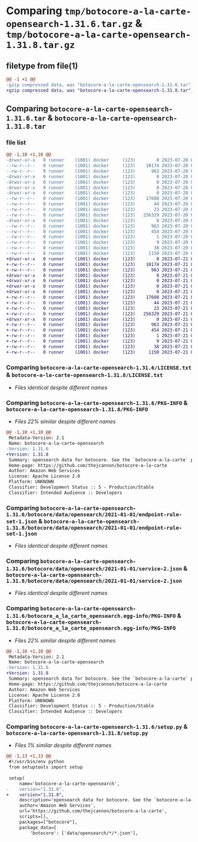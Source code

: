 # Comparing `tmp/botocore-a-la-carte-opensearch-1.31.6.tar.gz` & `tmp/botocore-a-la-carte-opensearch-1.31.8.tar.gz`

## filetype from file(1)

```diff
@@ -1 +1 @@
-gzip compressed data, was "botocore-a-la-carte-opensearch-1.31.6.tar", last modified: Thu Jul 20 01:20:30 2023, max compression
+gzip compressed data, was "botocore-a-la-carte-opensearch-1.31.8.tar", last modified: Fri Jul 21 01:21:40 2023, max compression
```

## Comparing `botocore-a-la-carte-opensearch-1.31.6.tar` & `botocore-a-la-carte-opensearch-1.31.8.tar`

### file list

```diff
@@ -1,18 +1,18 @@
-drwxr-xr-x   0 runner    (1001) docker     (123)        0 2023-07-20 01:20:30.610771 botocore-a-la-carte-opensearch-1.31.6/
--rw-r--r--   0 runner    (1001) docker     (123)    10174 2023-07-20 01:20:30.000000 botocore-a-la-carte-opensearch-1.31.6/LICENSE.txt
--rw-r--r--   0 runner    (1001) docker     (123)      963 2023-07-20 01:20:30.610771 botocore-a-la-carte-opensearch-1.31.6/PKG-INFO
-drwxr-xr-x   0 runner    (1001) docker     (123)        0 2023-07-20 01:20:30.610771 botocore-a-la-carte-opensearch-1.31.6/botocore/
-drwxr-xr-x   0 runner    (1001) docker     (123)        0 2023-07-20 01:20:30.610771 botocore-a-la-carte-opensearch-1.31.6/botocore/data/
-drwxr-xr-x   0 runner    (1001) docker     (123)        0 2023-07-20 01:20:30.610771 botocore-a-la-carte-opensearch-1.31.6/botocore/data/opensearch/
-drwxr-xr-x   0 runner    (1001) docker     (123)        0 2023-07-20 01:20:30.610771 botocore-a-la-carte-opensearch-1.31.6/botocore/data/opensearch/2021-01-01/
--rw-r--r--   0 runner    (1001) docker     (123)    17608 2023-07-20 01:19:55.000000 botocore-a-la-carte-opensearch-1.31.6/botocore/data/opensearch/2021-01-01/endpoint-rule-set-1.json
--rw-r--r--   0 runner    (1001) docker     (123)       44 2023-07-20 01:19:55.000000 botocore-a-la-carte-opensearch-1.31.6/botocore/data/opensearch/2021-01-01/examples-1.json
--rw-r--r--   0 runner    (1001) docker     (123)       23 2023-07-20 01:19:55.000000 botocore-a-la-carte-opensearch-1.31.6/botocore/data/opensearch/2021-01-01/paginators-1.json
--rw-r--r--   0 runner    (1001) docker     (123)   256329 2023-07-20 01:19:55.000000 botocore-a-la-carte-opensearch-1.31.6/botocore/data/opensearch/2021-01-01/service-2.json
-drwxr-xr-x   0 runner    (1001) docker     (123)        0 2023-07-20 01:20:30.610771 botocore-a-la-carte-opensearch-1.31.6/botocore_a_la_carte_opensearch.egg-info/
--rw-r--r--   0 runner    (1001) docker     (123)      963 2023-07-20 01:20:30.000000 botocore-a-la-carte-opensearch-1.31.6/botocore_a_la_carte_opensearch.egg-info/PKG-INFO
--rw-r--r--   0 runner    (1001) docker     (123)      454 2023-07-20 01:20:30.000000 botocore-a-la-carte-opensearch-1.31.6/botocore_a_la_carte_opensearch.egg-info/SOURCES.txt
--rw-r--r--   0 runner    (1001) docker     (123)        1 2023-07-20 01:20:30.000000 botocore-a-la-carte-opensearch-1.31.6/botocore_a_la_carte_opensearch.egg-info/dependency_links.txt
--rw-r--r--   0 runner    (1001) docker     (123)        9 2023-07-20 01:20:30.000000 botocore-a-la-carte-opensearch-1.31.6/botocore_a_la_carte_opensearch.egg-info/top_level.txt
--rw-r--r--   0 runner    (1001) docker     (123)       38 2023-07-20 01:20:30.610771 botocore-a-la-carte-opensearch-1.31.6/setup.cfg
--rw-r--r--   0 runner    (1001) docker     (123)     1150 2023-07-20 01:20:30.000000 botocore-a-la-carte-opensearch-1.31.6/setup.py
+drwxr-xr-x   0 runner    (1001) docker     (123)        0 2023-07-21 01:21:40.183268 botocore-a-la-carte-opensearch-1.31.8/
+-rw-r--r--   0 runner    (1001) docker     (123)    10174 2023-07-21 01:21:39.000000 botocore-a-la-carte-opensearch-1.31.8/LICENSE.txt
+-rw-r--r--   0 runner    (1001) docker     (123)      963 2023-07-21 01:21:40.183268 botocore-a-la-carte-opensearch-1.31.8/PKG-INFO
+drwxr-xr-x   0 runner    (1001) docker     (123)        0 2023-07-21 01:21:40.183268 botocore-a-la-carte-opensearch-1.31.8/botocore/
+drwxr-xr-x   0 runner    (1001) docker     (123)        0 2023-07-21 01:21:40.183268 botocore-a-la-carte-opensearch-1.31.8/botocore/data/
+drwxr-xr-x   0 runner    (1001) docker     (123)        0 2023-07-21 01:21:40.183268 botocore-a-la-carte-opensearch-1.31.8/botocore/data/opensearch/
+drwxr-xr-x   0 runner    (1001) docker     (123)        0 2023-07-21 01:21:40.183268 botocore-a-la-carte-opensearch-1.31.8/botocore/data/opensearch/2021-01-01/
+-rw-r--r--   0 runner    (1001) docker     (123)    17608 2023-07-21 01:21:06.000000 botocore-a-la-carte-opensearch-1.31.8/botocore/data/opensearch/2021-01-01/endpoint-rule-set-1.json
+-rw-r--r--   0 runner    (1001) docker     (123)       44 2023-07-21 01:21:06.000000 botocore-a-la-carte-opensearch-1.31.8/botocore/data/opensearch/2021-01-01/examples-1.json
+-rw-r--r--   0 runner    (1001) docker     (123)       23 2023-07-21 01:21:06.000000 botocore-a-la-carte-opensearch-1.31.8/botocore/data/opensearch/2021-01-01/paginators-1.json
+-rw-r--r--   0 runner    (1001) docker     (123)   256329 2023-07-21 01:21:06.000000 botocore-a-la-carte-opensearch-1.31.8/botocore/data/opensearch/2021-01-01/service-2.json
+drwxr-xr-x   0 runner    (1001) docker     (123)        0 2023-07-21 01:21:40.183268 botocore-a-la-carte-opensearch-1.31.8/botocore_a_la_carte_opensearch.egg-info/
+-rw-r--r--   0 runner    (1001) docker     (123)      963 2023-07-21 01:21:40.000000 botocore-a-la-carte-opensearch-1.31.8/botocore_a_la_carte_opensearch.egg-info/PKG-INFO
+-rw-r--r--   0 runner    (1001) docker     (123)      454 2023-07-21 01:21:40.000000 botocore-a-la-carte-opensearch-1.31.8/botocore_a_la_carte_opensearch.egg-info/SOURCES.txt
+-rw-r--r--   0 runner    (1001) docker     (123)        1 2023-07-21 01:21:40.000000 botocore-a-la-carte-opensearch-1.31.8/botocore_a_la_carte_opensearch.egg-info/dependency_links.txt
+-rw-r--r--   0 runner    (1001) docker     (123)        9 2023-07-21 01:21:40.000000 botocore-a-la-carte-opensearch-1.31.8/botocore_a_la_carte_opensearch.egg-info/top_level.txt
+-rw-r--r--   0 runner    (1001) docker     (123)       38 2023-07-21 01:21:40.183268 botocore-a-la-carte-opensearch-1.31.8/setup.cfg
+-rw-r--r--   0 runner    (1001) docker     (123)     1150 2023-07-21 01:21:39.000000 botocore-a-la-carte-opensearch-1.31.8/setup.py
```

### Comparing `botocore-a-la-carte-opensearch-1.31.6/LICENSE.txt` & `botocore-a-la-carte-opensearch-1.31.8/LICENSE.txt`

 * *Files identical despite different names*

### Comparing `botocore-a-la-carte-opensearch-1.31.6/PKG-INFO` & `botocore-a-la-carte-opensearch-1.31.8/PKG-INFO`

 * *Files 22% similar despite different names*

```diff
@@ -1,10 +1,10 @@
 Metadata-Version: 2.1
 Name: botocore-a-la-carte-opensearch
-Version: 1.31.6
+Version: 1.31.8
 Summary: opensearch data for botocore. See the `botocore-a-la-carte` package for more info.
 Home-page: https://github.com/thejcannon/botocore-a-la-carte
 Author: Amazon Web Services
 License: Apache License 2.0
 Platform: UNKNOWN
 Classifier: Development Status :: 5 - Production/Stable
 Classifier: Intended Audience :: Developers
```

### Comparing `botocore-a-la-carte-opensearch-1.31.6/botocore/data/opensearch/2021-01-01/endpoint-rule-set-1.json` & `botocore-a-la-carte-opensearch-1.31.8/botocore/data/opensearch/2021-01-01/endpoint-rule-set-1.json`

 * *Files identical despite different names*

### Comparing `botocore-a-la-carte-opensearch-1.31.6/botocore/data/opensearch/2021-01-01/service-2.json` & `botocore-a-la-carte-opensearch-1.31.8/botocore/data/opensearch/2021-01-01/service-2.json`

 * *Files identical despite different names*

### Comparing `botocore-a-la-carte-opensearch-1.31.6/botocore_a_la_carte_opensearch.egg-info/PKG-INFO` & `botocore-a-la-carte-opensearch-1.31.8/botocore_a_la_carte_opensearch.egg-info/PKG-INFO`

 * *Files 22% similar despite different names*

```diff
@@ -1,10 +1,10 @@
 Metadata-Version: 2.1
 Name: botocore-a-la-carte-opensearch
-Version: 1.31.6
+Version: 1.31.8
 Summary: opensearch data for botocore. See the `botocore-a-la-carte` package for more info.
 Home-page: https://github.com/thejcannon/botocore-a-la-carte
 Author: Amazon Web Services
 License: Apache License 2.0
 Platform: UNKNOWN
 Classifier: Development Status :: 5 - Production/Stable
 Classifier: Intended Audience :: Developers
```

### Comparing `botocore-a-la-carte-opensearch-1.31.6/setup.py` & `botocore-a-la-carte-opensearch-1.31.8/setup.py`

 * *Files 1% similar despite different names*

```diff
@@ -1,13 +1,13 @@
 #!/usr/bin/env python
 from setuptools import setup
 
 setup(
     name='botocore-a-la-carte-opensearch',
-    version="1.31.6",
+    version="1.31.8",
     description='opensearch data for botocore. See the `botocore-a-la-carte` package for more info.',
     author='Amazon Web Services',
     url='https://github.com/thejcannon/botocore-a-la-carte',
     scripts=[],
     packages=["botocore"],
     package_data={
         'botocore': ['data/opensearch/*/*.json'],
```

